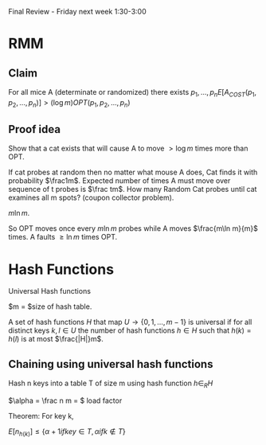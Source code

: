 Final Review - Friday next week 1:30-3:00

# RMM

## Claim
For all mice A (determinate or randomized) there exists
$p_1,...,p_n E[A_{COST}(p_1,p_2,...,p_n)] > (\log m) OPT(p_1, p_2,...,p_n)$


## Proof idea

Show that a cat exists that will cause A to move $> \log m$ times more than OPT.

If cat probes at random then no matter what mouse A does, Cat finds it with
probability $\frac1m$. Expected number of times A must move over sequence of t
probes is $\frac tm$. How many Random Cat probes until cat examines all m spots?
(coupon collector problem).

$m\ln m$.

So OPT moves once every $m\ln m$ probes while A moves $\frac{m\ln m}{m}$ times.
A faults $\geq \ln m$ times OPT.


# Hash Functions

Universal Hash functions

$m = $size of hash table.

A set of hash functions $H$ that map $U\to \{0,1,\ldots,m-1\}$ is universal if
for all distinct keys $k,l\in U$ the number of hash functions $h\in H$ such that
$h(k)=h(l)$ is at most $\frac{|H|}m$.

## Chaining using universal hash functions

Hash n keys into a table T of size m using hash function $h\in_R H$

$\alpha = \frac n m = $ load factor

Theorem: For key k,

$E[n_{h(k)}]\leq \{\alpha+1 if key \in T, \alpha if k \not \in T\}$


